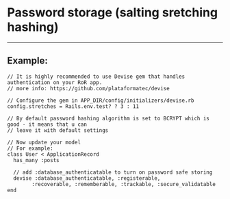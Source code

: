 # Password storage (salting sretching hashing)
-------

## Example:

    
    // It is highly recommended to use Devise gem that handles authentication on your RoR app.
    // more info: https://github.com/plataformatec/devise

    // Configure the gem in APP_DIR/config/initializers/devise.rb
    config.stretches = Rails.env.test? ? 3 : 11

    // By default password hashing algorithm is set to BCRYPT which is good - it means that u can
    // leave it with default settings

    // Now update your model
    // For example:
    class User < ApplicationRecord
      has_many :posts

      // add :database_authenticatable to turn on password safe storing
      devise :database_authenticatable, :registerable,
            :recoverable, :rememberable, :trackable, :secure_validatable
    end

